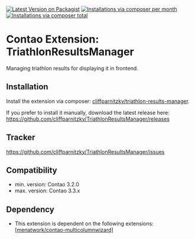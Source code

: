 [![Latest Version on Packagist](http://img.shields.io/packagist/v/cliffparnitzky/triathlon-results-manager.svg?style=flat)](https://packagist.org/packages/cliffparnitzky/triathlon-results-manager)
[![Installations via composer per month](http://img.shields.io/packagist/dm/cliffparnitzky/triathlon-results-manager.svg?style=flat)](https://packagist.org/packages/cliffparnitzky/triathlon-results-manager)
[![Installations via composer total](http://img.shields.io/packagist/dt/cliffparnitzky/triathlon-results-manager.svg?style=flat)](https://packagist.org/packages/cliffparnitzky/triathlon-results-manager)

Contao Extension: TriathlonResultsManager
=========================================

Managing triathlon results for displaying it in frontend.


Installation
------------

Install the extension via composer: [cliffparnitzky/triathlon-results-manager](https://packagist.org/packages/cliffparnitzky/triathlon-results-manager).

If you prefer to install it manually, download the latest release here: https://github.com/cliffparnitzky/TriathlonResultsManager/releases


Tracker
-------

https://github.com/cliffparnitzky/TriathlonResultsManager/issues


Compatibility
-------------

- min. version: Contao 3.2.0
- max. version: Contao 3.3.x


Dependency
----------

- This extension is dependent on the following extensions: [[menatwork/contao-multicolumnwizard]](https://packagist.org/packages/menatwork/contao-multicolumnwizard)